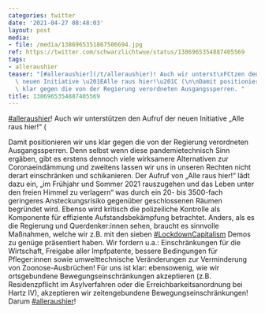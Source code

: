 ```yaml
---
categories: twitter
date: '2021-04-27 08:48:03'
layout: post
media:
- file: /media/1386965351867506694.jpg
ref: https://twitter.com/schwarzlichtwue/status/1386965354887405569
tags:
- alleraushier
teaser: "[#alleraushier](/t/alleraushier)! Auch wir unterst\xFCtzen den Aufruf der\
  \ neuen Initiative \u201EAlle raus hier!\u201C (\n\nDamit positionieren wir uns\
  \ klar gegen die von der Regierung verordneten Ausgangssperren. "
title: 1386965354887405569
---
```

[#alleraushier](/t/alleraushier)! Auch wir unterstützen den Aufruf der neuen Initiative „Alle raus hier!“ (

Damit positionieren wir uns klar gegen die von der Regierung verordneten Ausgangssperren. 
Denn selbst wenn diese pandemietechnisch Sinn ergäben, gibt es erstens dennoch viele wirksamere Alternativen zur Coronaeindämmung und zweitens lassen wir uns in unseren Rechten nicht derart einschränken und schikanieren.
Der Aufruf von „Alle raus hier!“ lädt dazu ein, „im Frühjahr und Sommer 2021 rauszugehen und das Leben unter den freien Himmel zu verlagern“ was durch ein 20- bis 3500-fach geringeres Ansteckungsrisiko gegenüber geschlossenen Räumen begründet wird.
Ebenso wird kritisch die polizeiliche Kontrolle als Komponente für effiziente Aufstandsbekämpfung betrachtet.
Anders, als es die Regierung und Querdenker:innen sehen, braucht es sinnvolle Maßnahmen, welche wir z.B. mit den sieben [#LockdownCapitalism](/t/lockdowncapitalism) Demos zu genüge präsentiert haben.
Wir fordern u.a.: Einschränkungen für die Wirtschaft, Freigabe aller Impfpatente, bessere Bedingungen für Pfleger:innen sowie umwelttechnische Veränderungen zur Verminderung von Zoonose-Ausbrüchen!
Für uns ist klar: ebensowenig, wie wir ortsgebundene Bewegungseinschränkungen akzeptieren (z.B. Residenzpflicht im Asylverfahren oder die Erreichbarkeitsanordnung bei Hartz IV), akzeptieren wir zeitengebundene Bewegungseinschränkungen! Darum [#alleraushier](/t/alleraushier)!
